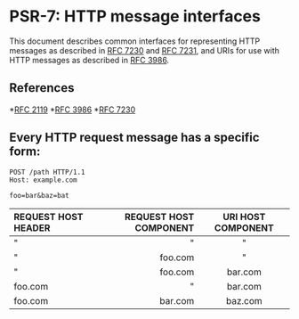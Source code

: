 # PSR-7: HTTP message interfaces

This document describes common interfaces for representing HTTP messages as described in [RFC 7230](https://datatracker.ietf.org/doc/html/rfc7230) and [RFC 7231](https://datatracker.ietf.org/doc/html/rfc7231), and URIs for use with HTTP messages as described in [RFC 3986](https://datatracker.ietf.org/doc/html/rfc3986).


## References

*[RFC 2119](http://tools.ietf.org/html/rfc2119)
*[RFC 3986](https://datatracker.ietf.org/doc/html/rfc3986)
*[RFC 7230](https://datatracker.ietf.org/doc/html/rfc3986)


## Every HTTP request message has a specific form:

```
POST /path HTTP/1.1
Host: example.com

foo=bar&baz=bat
```

REQUEST HOST HEADER | REQUEST HOST COMPONENT | URI HOST COMPONENT
:--- | ---: | :---:
" | " | "
" | foo.com | "
" | foo.com | bar.com
foo.com | " | bar.com
foo.com | bar.com | baz.com
